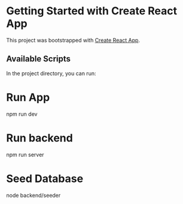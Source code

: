 # Getting Started with Create React App

This project was bootstrapped with [Create React App](https://github.com/facebook/create-react-app).

## Available Scripts

In the project directory, you can run:

# Run App
npm run dev

# Run backend
npm run server

# Seed Database
node backend/seeder
